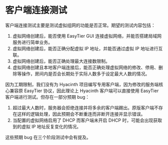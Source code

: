 # 客户端连接测试

客户端连接测试主要是测试虚拟组网的功能是否正常。期望的测试内容包括：

1. 虚拟网络创建后，能否使用 EasyTier GUI 连接虚拟网络，并能否搭建局域网服务进行简单业务。
2. 虚拟网络创建后，能否正确分配虚拟 IP 地址，并能否通过虚拟 IP 地址进行互联。
3. 虚拟网络创建后，能否正确处理最大连接数限制。
4. 虚拟网络创建且本地客户端连接后，能否正确处理虚拟网络的修改、停用、删除等操作，房间内是否会长期处于实际人数多于设定最大人数的情况。

因为工期限制，我们没有为 Hyacinth 项目编写专用客户端，因为修改的服务端核心兼容原 EasyTier 协议，因此理论上 Hyacinth 客户端可以直接使用 EasyTier 客户端进行测试。但存在一部分预期 bug：
1. 超过最大人数时，服务器会拒绝连接并将多余的客户端踢出。原版客户端不存在这样的逻辑处理，因此预期会不断重连而非断开连接并显示错误。
2. 当配置的虚拟网络启用了 DHCP 而客户端未开启 DHCP 时，可能会出现获取到的虚拟 IP 地址反复变化的情况。

这些预期 bug 在三个阶段测试中会有提及。